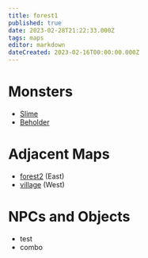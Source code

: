 ```yaml
---
title: forest1
published: true
date: 2023-02-28T21:22:33.000Z
tags: maps
editor: markdown
dateCreated: 2023-02-16T00:00:00.000Z
---
```



# Monsters
 * [Slime](/monsters/slime)
 * [Beholder](/monsters/beholder)

# Adjacent Maps
 * [forest2](/maps/forest2) (East)
 * [village](/maps/village) (West)

# NPCs and Objects
 * test
 * combo
